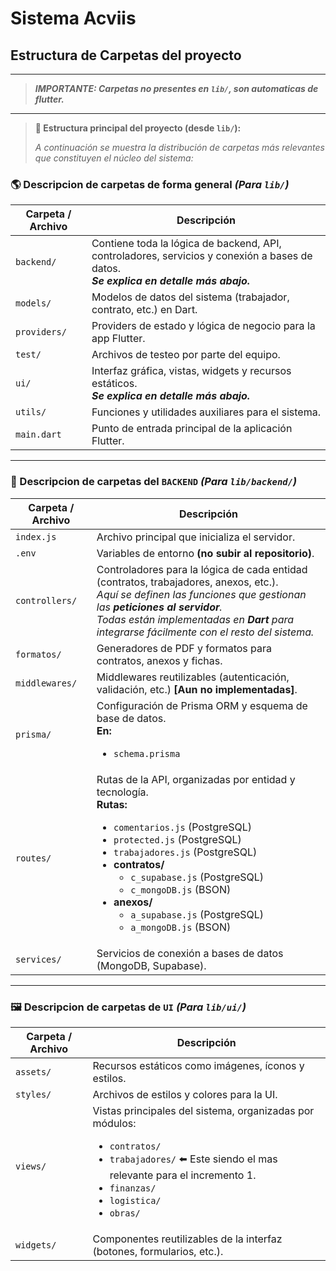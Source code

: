 # Sistema Acviis

## Estructura de Carpetas del proyecto
--- 
> _**IMPORTANTE: Carpetas no presentes en `lib/`, son automaticas de flutter.**_

--- 
> **📁 Estructura principal del proyecto (desde `lib/`):**
>
> _A continuación se muestra la distribución de carpetas más relevantes que constituyen el núcleo del sistema:_

### 🌎 Descripcion de carpetas de forma general _(Para `lib/`)_

<table>
  <thead>
    <tr>
      <th>Carpeta / Archivo</th>
      <th>Descripción</th>
    </tr>
  </thead>
  <tbody>
    <tr>
      <td><code>backend/</code></td>
      <td>
        Contiene toda la lógica de backend, API, controladores, servicios y conexión a bases de datos.<br>
        <strong><em>Se explica en detalle más abajo.</em></strong>
      </td>
    </tr>
    <tr>
      <td><code>models/</code></td>
      <td>Modelos de datos del sistema (trabajador, contrato, etc.) en Dart.</td>
    </tr>
    <tr>
      <td><code>providers/</code></td>
      <td>Providers de estado y lógica de negocio para la app Flutter.</td>
    </tr>
    <tr>
      <td><code>test/</code></td>
      <td>Archivos de testeo por parte del equipo.</td>
    </tr>
    <tr>
      <td><code>ui/</code></td>
      <td>
        Interfaz gráfica, vistas, widgets y recursos estáticos.<br>
        <strong><em>Se explica en detalle más abajo.</em></strong>
      </td>
    </tr>
    <tr>
      <td><code>utils/</code></td>
      <td>Funciones y utilidades auxiliares para el sistema.</td>
    </tr>
    <tr>
      <td><code>main.dart</code></td>
      <td>Punto de entrada principal de la aplicación Flutter.</td>
    </tr>
  </tbody>
</table>

---

### 🛜 Descripcion de carpetas del **`BACKEND`** _(Para `lib/backend/`)_

<table>
  <thead>
    <tr>
      <th>Carpeta / Archivo</th>
      <th>Descripción</th>
    </tr>
  </thead>
  <tbody>
    <tr>
      <td><code>index.js</code></td>
      <td>Archivo principal que inicializa el servidor.</td>
    </tr>
    <tr>
      <td><code>.env</code></td>
      <td>Variables de entorno <strong>(no subir al repositorio)</strong>.</td>
    </tr>
    <tr>
      <td><code>controllers/</code></td>
      <td>
        Controladores para la lógica de cada entidad (contratos, trabajadores, anexos, etc.).<br>
        <em>
          Aquí se definen las funciones que gestionan las <strong>peticiones al servidor</strong>.<br>
          Todas están implementadas en <strong>Dart</strong> para integrarse fácilmente con el resto del sistema.
        </em>
      </td>
    </tr>
    <tr>
      <td><code>formatos/</code></td>
      <td>Generadores de PDF y formatos para contratos, anexos y fichas.</td>
    </tr>
    <tr>
      <td><code>middlewares/</code></td>
      <td>Middlewares reutilizables (autenticación, validación, etc.) <strong>[Aun no implementadas]</strong>.</td>
    </tr>
    <tr>
      <td><code>prisma/</code></td>
      <td>Configuración de Prisma ORM y esquema de base de datos.<br>
      <b>En:</b>
      <ul>
        <li><code>schema.prisma</code></li>
      </ul>
      </td>
    </tr>
    <tr>
      <td><code>routes/</code></td>
      <td>
        Rutas de la API, organizadas por entidad y tecnología.<br>
        <b>Rutas:</b>
        <ul>
          <li><code>comentarios.js</code> (PostgreSQL) </li>
          <li><code>protected.js</code> (PostgreSQL) </li>
          <li><code>trabajadores.js</code> (PostgreSQL) </li>
          <li>
            <b>contratos/</b>
            <ul>
              <li><code>c_supabase.js</code> (PostgreSQL) </li>
              <li><code>c_mongoDB.js</code> (BSON) </li>
            </ul>
          </li>
          <li>
            <b>anexos/</b>
            <ul>
              <li><code>a_supabase.js</code> (PostgreSQL) </li>
              <li><code>a_mongoDB.js</code> (BSON) </li>
            </ul>
          </li>
        </ul>
      </td>
    </tr>
    <tr>
      <td><code>services/</code></td>
      <td>Servicios de conexión a bases de datos (MongoDB, Supabase).</td>
    </tr>
  </tbody>
</table>

---

### 🖼️ Descripcion de carpetas de **`UI`** _(Para `lib/ui/`)_

<table>
  <thead>
    <tr>
      <th>Carpeta / Archivo</th>
      <th>Descripción</th>
    </tr>
  </thead>
  <tbody>
    <tr>
      <td><code>assets/</code></td>
      <td>Recursos estáticos como imágenes, íconos y estilos.</td>
    </tr>
    <tr>
      <td><code>styles/</code></td>
      <td>Archivos de estilos y colores para la UI.</td>
    </tr>
    <tr>
      <td><code>views/</code></td>
      <td>Vistas principales del sistema, organizadas por módulos:<br>
        <ul>
          <li><code>contratos/</code></li>
          <li><code>trabajadores/</code> ⬅️ Este siendo el mas relevante para el incremento 1.</li>
          <li><code>finanzas/</code></li>
          <li><code>logistica/</code></li>
          <li><code>obras/</code></li>
        </ul>
      </td>
    </tr>
    <tr>
      <td><code>widgets/</code></td>
      <td>Componentes reutilizables de la interfaz (botones, formularios, etc.).</td>
    </tr>
  </tbody>
</table>
